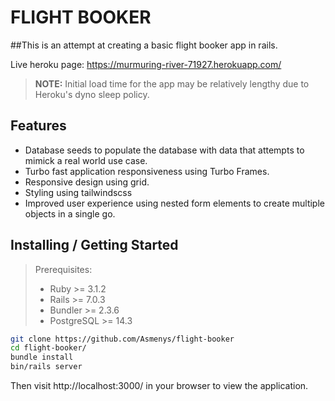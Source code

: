 # FLIGHT BOOKER

##This is an attempt at creating a basic flight booker app in rails.

Live heroku page: https://murmuring-river-71927.herokuapp.com/
> **NOTE:** Initial load time for the app may be relatively lengthy due to Heroku's dyno sleep policy.

## Features
* Database seeds to populate the database with data that attempts to mimick a real world use case.
* Turbo fast application responsiveness using Turbo Frames.
* Responsive design using grid.
* Styling using tailwindscss
* Improved user experience using nested form elements to create multiple objects in a single go.

## Installing / Getting Started

> Prerequisites:
> * Ruby >= 3.1.2
> * Rails >= 7.0.3
> * Bundler >= 2.3.6
> * PostgreSQL >= 14.3

```bash
git clone https://github.com/Asmenys/flight-booker
cd flight-booker/
bundle install
bin/rails server
```
Then visit http://localhost:3000/ in your browser to view the application.
